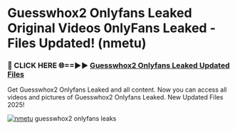 # Guesswhox2 Onlyfans Leaked Original Videos 0nlyFans Leaked - Files Updated! (nmetu)

<h3>🔴 CLICK HERE 🌐==►► <a href="https://tinyurl.com/x26r9saj" rel="nofollow">Guesswhox2 Onlyfans Leaked Updated Files</a></h3>

Get Guesswhox2 Onlyfans Leaked and all content. Now you can access all videos and pictures of Guesswhox2 Onlyfans Leaked. New Updated Files 2025!

[![nmetu](https://i.imgur.com/LkgZPqh.gif)](https://tinyurl.com/x26r9saj)
guesswhox2 onlyfans leaks